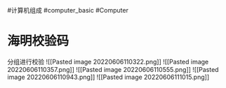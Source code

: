 #计算机组成 #computer_basic #Computer 
# 海明校验码
分组进行校验
![[Pasted image 20220606110322.png]]
![[Pasted image 20220606110357.png]]
![[Pasted image 20220606110555.png]]
![[Pasted image 20220606110943.png]]
![[Pasted image 20220606111015.png]]